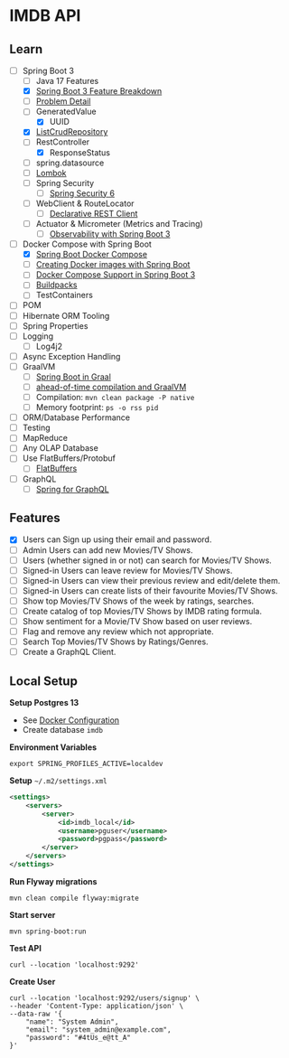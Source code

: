 # IMDB API

## Learn
- [ ] Spring Boot 3
  - [ ] Java 17 Features
  - [x] [Spring Boot 3 Feature Breakdown](https://www.youtube.com/watch?v=AcaR1wBi6mQ)
  - [ ] [Problem Detail](https://datatracker.ietf.org/doc/html/rfc7807)
  - [ ] GeneratedValue
    - [x] UUID
  - [x] [ListCrudRepository](https://www.baeldung.com/spring-data-3-crud-repository-interfaces)
  - [ ] RestController
    - [x] ResponseStatus
  - [ ] spring.datasource
  - [ ] [Lombok](https://projectlombok.org/features/)
  - [ ] Spring Security
    - [ ] [Spring Security 6](https://www.youtube.com/watch?v=KxqlJblhzfI)
  - [ ] WebClient & RouteLocator
    - [ ] [Declarative REST Client](https://cloud.spring.io/spring-cloud-netflix/multi/multi_spring-cloud-feign.html)
  - [ ] Actuator & Micrometer (Metrics and Tracing)
    - [ ] [Observability with Spring Boot 3](https://spring.io/blog/2022/10/12/observability-with-spring-boot-3)
- [ ] Docker Compose with Spring Boot
  - [x] [Spring Boot Docker Compose](https://www.youtube.com/watch?v=lS1GwdIfk0c)
  - [ ] [Creating Docker images with Spring Boot](https://spring.io/blog/2020/01/27/creating-docker-images-with-spring-boot-2-3-0-m1)
  - [ ] [Docker Compose Support in Spring Boot 3](https://docs.spring.io/spring-boot/docs/3.1.0/reference/html/features.html#features.docker-compose)
  - [ ] [Buildpacks](https://buildpacks.io)
  - [ ] TestContainers
- [ ] POM
- [ ] Hibernate ORM Tooling
- [ ] Spring Properties
- [ ] Logging
  - [ ] Log4j2
- [ ] Async Exception Handling
- [ ] GraalVM
  - [ ] [Spring Boot in Graal](https://www.youtube.com/watch?v=VRb8JSfI9eg)
  - [ ] [ahead-of-time compilation and GraalVM](https://www.youtube.com/watch?v=TOfYlLjXufw)
  - [ ] Compilation: `mvn clean package -P native`
  - [ ] Memory footprint: `ps -o rss pid`
- [ ] ORM/Database Performance
- [ ] Testing
- [ ] MapReduce
- [ ] Any OLAP Database
- [ ] Use FlatBuffers/Protobuf
  - [ ] [FlatBuffers](https://flatbuffers.dev)
- [ ] GraphQL
  - [ ] [Spring for GraphQL](https://docs.spring.io/spring-graphql/docs/current/reference/html/)

## Features

- [x] Users can Sign up using their email and password.
- [ ] Admin Users can add new Movies/TV Shows.
- [ ] Users (whether signed in or not) can search for Movies/TV Shows.
- [ ] Signed-in Users can leave review for Movies/TV Shows.
- [ ] Signed-in Users can view their previous review and edit/delete them.
- [ ] Signed-in Users can create lists of their favourite Movies/TV Shows.
- [ ] Show top Movies/TV Shows of the week by ratings, searches.
- [ ] Create catalog of top Movies/TV Shows by IMDB rating formula.
- [ ] Show sentiment for a Movie/TV Show based on user reviews.
- [ ] Flag and remove any review which not appropriate.
- [ ] Search Top Movies/TV Shows by Ratings/Genres.
- [ ] Create a GraphQL Client.

## Local Setup

**Setup Postgres 13**

- See [Docker Configuration](https://github.com/thegauravmahawar/docker/blob/main/postgres-13.yml)
- Create database `imdb`

**Environment Variables**

```shell
export SPRING_PROFILES_ACTIVE=localdev
```

**Setup** `~/.m2/settings.xml`

```xml
<settings>
    <servers>
        <server>
            <id>imdb_local</id>
            <username>pguser</username>
            <password>pgpass</password>
        </server>
    </servers>
</settings>
```

**Run Flyway migrations**

```shell
mvn clean compile flyway:migrate
```

**Start server**

```shell
mvn spring-boot:run
```

**Test API**

```shell
curl --location 'localhost:9292'
```

**Create User**

```shell
curl --location 'localhost:9292/users/signup' \
--header 'Content-Type: application/json' \
--data-raw '{
    "name": "System Admin",
    "email": "system_admin@example.com",
    "password": "#4tUs_e@tt_A"
}'
```